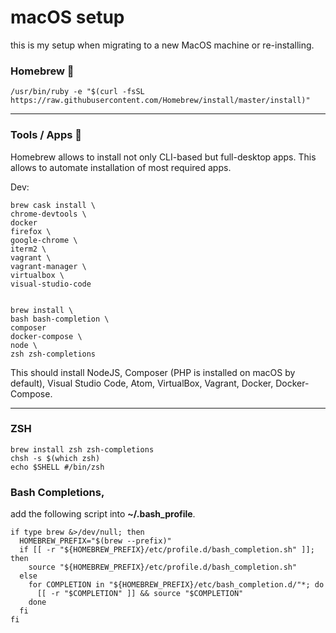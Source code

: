 # macOS setup

this is my setup when migrating to a new MacOS machine or re-installing.

### Homebrew 🍺

    /usr/bin/ruby -e "$(curl -fsSL https://raw.githubusercontent.com/Homebrew/install/master/install)"

---

### Tools / Apps 🔧

Homebrew allows to install not only CLI-based but full-desktop apps. This allows to automate installation of most required apps.

Dev:

    brew cask install \
    chrome-devtools \
    docker 
    firefox \
    google-chrome \
    iterm2 \
    vagrant \
    vagrant-manager \
    virtualbox \
    visual-studio-code


    brew install \
    bash bash-completion \
    composer
    docker-compose \
    node \
    zsh zsh-completions

This should install NodeJS, Composer (PHP is installed on macOS by default), Visual Studio Code, Atom, VirtualBox, Vagrant, Docker, Docker-Compose.

---

### ZSH

    brew install zsh zsh-completions
    chsh -s $(which zsh)
    echo $SHELL #/bin/zsh

### Bash Completions,

add the following script into **~/.bash_profile**.

    if type brew &>/dev/null; then
      HOMEBREW_PREFIX="$(brew --prefix)"
      if [[ -r "${HOMEBREW_PREFIX}/etc/profile.d/bash_completion.sh" ]]; then
        source "${HOMEBREW_PREFIX}/etc/profile.d/bash_completion.sh"
      else
        for COMPLETION in "${HOMEBREW_PREFIX}/etc/bash_completion.d/"*; do
          [[ -r "$COMPLETION" ]] && source "$COMPLETION"
        done
      fi
    fi
